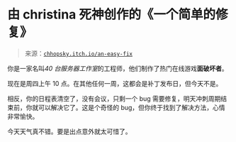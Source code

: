 <!--yml

category: 未分类

date: 2024-05-27 14:25:30

-->

# 由 christina 死神创作的《一个简单的修复》

> 来源：[`chhopsky.itch.io/an-easy-fix`](https://chhopsky.itch.io/an-easy-fix)

你是一家名叫*40 台服务器工作室*的工程师，他们制作了热门在线游戏**面破坏者**。

现在是周四上午 10 点。在其他任何一周，这都会是补丁发布日，但今天不是。

相反，你的日程表清空了，没有会议，只剩一个 bug 需要修复，明天冲刺周期结束前，你就可以解决它了。这是个奇怪的 bug，但你终于找到了解决方法，心情非常愉快。

今天天气真不错。要是出点意外就太可惜了。
